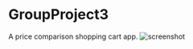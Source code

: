 # GroupProject3
A price comparison shopping cart app.
![screenshot](https://github.com/Jay-Goss/GroupProject3/blob/master/shoppingkart/public/logo.png)
